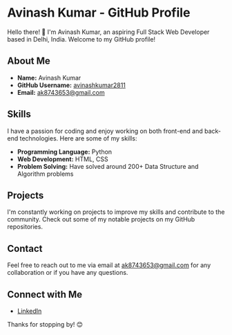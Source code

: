 # Avinash Kumar - GitHub Profile

Hello there! 👋 I'm Avinash Kumar, an aspiring Full Stack Web Developer based in Delhi, India. Welcome to my GitHub profile!

## About Me

- **Name:** Avinash Kumar
- **GitHub Username:** [avinashkumar2811](https://github.com/avinashkumar2811)
- **Email:** ak8743653@gmail.com

## Skills

I have a passion for coding and enjoy working on both front-end and back-end technologies. Here are some of my skills:

- **Programming Language:** Python
- **Web Development:** HTML, CSS
- **Problem Solving:** Have solved around 200+ Data Structure and Algorithm problems

## Projects

I'm constantly working on projects to improve my skills and contribute to the community. Check out some of my notable projects on my GitHub repositories.

## Contact

Feel free to reach out to me via email at ak8743653@gmail.com for any collaboration or if you have any questions.

## Connect with Me

- [LinkedIn](https://www.linkedin.com/in/avinash2811/)


Thanks for stopping by! 😊

